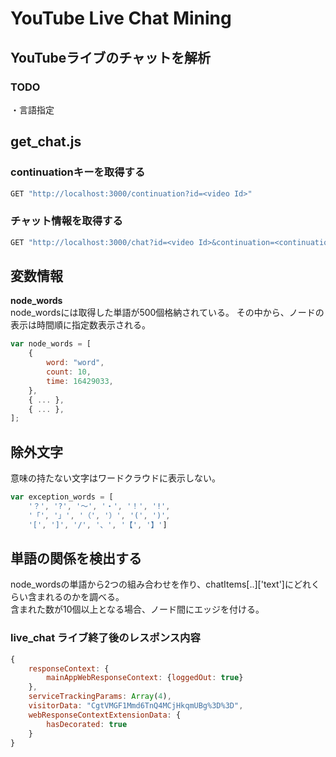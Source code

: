 # YouTube Live Chat Mining
## YouTubeライブのチャットを解析

### TODO
・言語指定

## get_chat.js
### continuationキーを取得する
```bash
GET "http://localhost:3000/continuation?id=<video Id>"
```

### チャット情報を取得する
```bash
GET "http://localhost:3000/chat?id=<video Id>&continuation=<continuation key>"
```

## 変数情報
**node_words**  
node_wordsには取得した単語が500個格納されている。
その中から、ノードの表示は時間順に指定数表示される。
```js
var node_words = [
    {
        word: "word",
        count: 10,
        time: 16429033,
    },
    { ... },
    { ... },
];
```

## 除外文字
意味の持たない文字はワードクラウドに表示しない。
```js
var exception_words = [
    '？', '?', '～', '・', '！', '!', 
    '「', '」', '（', '）', '(', ')',
    '[', ']', '/', '、', '【', '】']
```

## 単語の関係を検出する
node_wordsの単語から2つの組み合わせを作り、chatItems[..]['text']にどれくらい含まれるのかを調べる。  
含まれた数が10個以上となる場合、ノード間にエッジを付ける。


### live_chat ライブ終了後のレスポンス内容
```js
{
    responseContext: {
        mainAppWebResponseContext: {loggedOut: true}
    },
    serviceTrackingParams: Array(4),
    visitorData: "CgtVMGF1Mmd6TnQ4MCjHkqmUBg%3D%3D",
    webResponseContextExtensionData: {
        hasDecorated: true
    }
}
```